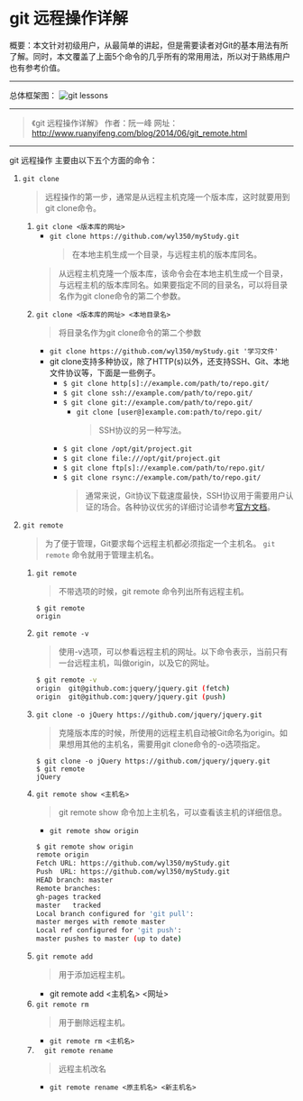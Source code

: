 
# git 远程操作详解
概要：本文针对初级用户，从最简单的讲起，但是需要读者对Git的基本用法有所了解。同时，本文覆盖了上面5个命令的几乎所有的常用用法，所以对于熟练用户也有参考价值。
***
总体框架图：
![git lessons](https://www.ruanyifeng.com/blogimg/asset/2014/bg2014061202.jpg '总体框架图')
***
>《git 远程操作详解》 作者：阮一峰 网址：<http://www.ruanyifeng.com/blog/2014/06/git_remote.html>
***
git 远程操作 主要由以下五个方面的命令：
1. `git clone`
    > 远程操作的第一步，通常是从远程主机克隆一个版本库，这时就要用到git clone命令。
    1. `git clone <版本库的网址>`
        - `git clone https://github.com/wyl350/myStudy.git`
            > 在本地主机生成一个目录，与远程主机的版本库同名。
        >  从远程主机克隆一个版本库，该命令会在本地主机生成一个目录，与远程主机的版本库同名。如果要指定不同的目录名，可以将目录名作为git clone命令的第二个参数。
    1. `git clone <版本库的网址> <本地目录名>`
        > 将目录名作为git clone命令的第二个参数
        - `git clone https://github.com/wyl350/myStudy.git '学习文件'`
        - git clone支持多种协议，除了HTTP(s)以外，还支持SSH、Git、本地文件协议等，下面是一些例子。
            - `$ git clone http[s]://example.com/path/to/repo.git/`
            - `$ git clone ssh://example.com/path/to/repo.git/`
            - `$ git clone git://example.com/path/to/repo.git/`
                - `git clone [user@]example.com:path/to/repo.git/`
                    > SSH协议的另一种写法。
            - `$ git clone /opt/git/project.git` 
            - `$ git clone file:///opt/git/project.git`
            - `$ git clone ftp[s]://example.com/path/to/repo.git/`
            - `$ git clone rsync://example.com/path/to/repo.git/`
                > 通常来说，Git协议下载速度最快，SSH协议用于需要用户认证的场合。各种协议优劣的详细讨论请参考[官方文档](http://git-scm.com/book/en/Git-on-the-Server-The-Protocols)。
1. `git remote`
    > 为了便于管理，Git要求每个远程主机都必须指定一个主机名。 `git remote` 命令就用于管理主机名。
    1. `git remote`
        > 不带选项的时候，git remote 命令列出所有远程主机。
        ```
        $ git remote
        origin
        ```
    1. `git remote -v`
        > 使用-v选项，可以参看远程主机的网址。以下命令表示，当前只有一台远程主机，叫做origin，以及它的网址。
        ```bash
        $ git remote -v
        origin  git@github.com:jquery/jquery.git (fetch)
        origin  git@github.com:jquery/jquery.git (push)
        ```
    1. `git clone -o jQuery https://github.com/jquery/jquery.git`
        > 克隆版本库的时候，所使用的远程主机自动被Git命名为origin。如果想用其他的主机名，需要用git clone命令的-o选项指定。
        ```
        $ git clone -o jQuery https://github.com/jquery/jquery.git
        $ git remote
        jQuery
        ```
    1. `git remote show <主机名>`
        > git remote show 命令加上主机名，可以查看该主机的详细信息。
        - `git remote show origin`
        ```bash
        $ git remote show origin
        remote origin
        Fetch URL: https://github.com/wyl350/myStudy.git
        Push  URL: https://github.com/wyl350/myStudy.git
        HEAD branch: master
        Remote branches:
        gh-pages tracked
        master   tracked
        Local branch configured for 'git pull':
        master merges with remote master
        Local ref configured for 'git push':
        master pushes to master (up to date)
        ```
    1. `git remote add`
        > 用于添加远程主机。
        - git remote add <主机名> <网址>
    1. `git remote rm`
        > 用于删除远程主机。
        - `git remote rm <主机名>`
    1. `  git remote rename`
        > 远程主机改名
        - `git remote rename <原主机名> <新主机名>`

